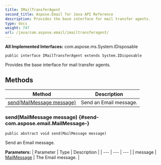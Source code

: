 ```yaml
---
title: IMailTransferAgent
second_title: Aspose.Email for Java API Reference
description: Provides the base interface for mail transfer agents.
type: docs
weight: 747
url: /java/com.aspose.email/imailtransferagent/
---
```


**All Implemented Interfaces:**
com.aspose.ms.System.IDisposable
```
public interface IMailTransferAgent extends System.IDisposable
```

Provides the base interface for mail transfer agents.
## Methods

| Method | Description |
| --- | --- |
| [send(MailMessage message)](#send-com.aspose.email.MailMessage-) | Send an Email message. |
### send(MailMessage message) {#send-com.aspose.email.MailMessage-}
```
public abstract void send(MailMessage message)
```


Send an Email message.

**Parameters:**
| Parameter | Type | Description |
| --- | --- | --- |
| message | [MailMessage](../../com.aspose.email/mailmessage) | The Email message. |

